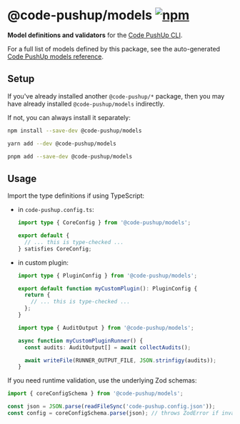 # @code-pushup/models [![npm](https://img.shields.io/npm/v/%40code-pushup%2Fmodels.svg)](https://www.npmjs.com/package/%40code-pushup%2Fmodels)

**Model definitions and validators** for the [Code PushUp CLI](../cli/README.md).

For a full list of models defined by this package, see the auto-generated [Code PushUp models reference](./docs/models-reference.md).

## Setup

If you've already installed another `@code-pushup/*` package, then you may have already installed `@code-pushup/models` indirectly.

If not, you can always install it separately:

```sh
npm install --save-dev @code-pushup/models
```

```sh
yarn add --dev @code-pushup/models
```

```sh
pnpm add --save-dev @code-pushup/models
```

## Usage

Import the type definitions if using TypeScript:

- in `code-pushup.config.ts`:

  ```ts
  import type { CoreConfig } from '@code-pushup/models';

  export default {
    // ... this is type-checked ...
  } satisfies CoreConfig;
  ```

- in custom plugin:

  ```ts
  import type { PluginConfig } from '@code-pushup/models';

  export default function myCustomPlugin(): PluginConfig {
    return {
      // ... this is type-checked ...
    };
  }
  ```

  ```ts
  import type { AuditOutput } from '@code-pushup/models';

  async function myCustomPluginRunner() {
    const audits: AuditOutput[] = await collectAudits();

    await writeFile(RUNNER_OUTPUT_FILE, JSON.strinfigy(audits));
  }
  ```

If you need runtime validation, use the underlying Zod schemas:

```ts
import { coreConfigSchema } from '@code-pushup/models';

const json = JSON.parse(readFileSync('code-pushup.config.json'));
const config = coreConfigSchema.parse(json); // throws ZodError if invalid
```

